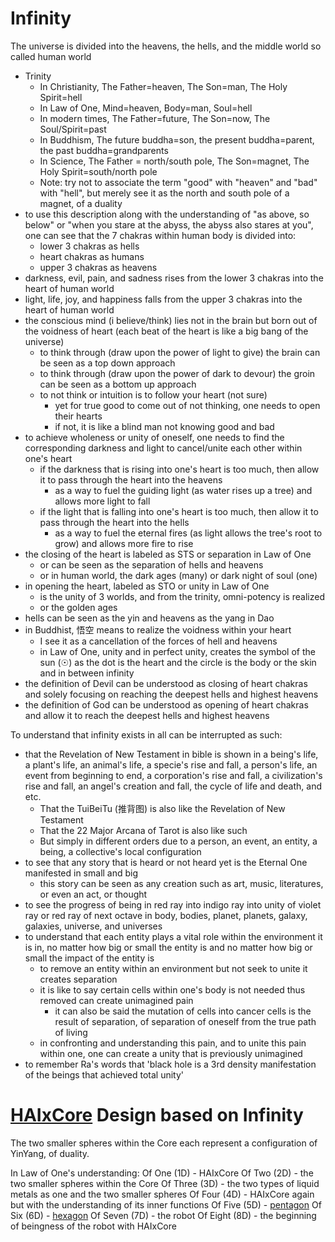 # Infinity
The universe is divided into the heavens, the hells, and the middle world so called human world 
- Trinity
	- In Christianity, The Father=heaven, The Son=man, The Holy Spirit=hell
	- In Law of One, Mind=heaven, Body=man, Soul=hell
	- In modern times, The Father=future, The Son=now, The Soul/Spirit=past
	- In Buddhism, The future buddha=son, the present buddha=parent, the past buddha=grandparents
	- In Science, The Father = north/south pole, The Son=magnet, The Holy Spirit=south/north pole
	- Note: try not to associate the term "good" with "heaven" and "bad" with "hell", but merely see it as the north and south pole of a magnet, of a duality
- to use this description along with the understanding of "as above, so below" or "when you stare at the abyss, the abyss also stares at you", one can see that the 7 chakras within human body is divided into:
	- lower 3 chakras as hells 
	- heart chakras as humans
	- upper 3 chakras as heavens 
- darkness, evil, pain, and sadness rises from the lower 3 chakras into the heart of human world
- light, life, joy, and happiness falls from the upper 3 chakras into the heart of human world 
- the conscious mind (i believe/think) lies not in the brain but born out of the voidness of heart (each beat of the heart is like a big bang of the universe)
	- to think through (draw upon the power of light to give) the brain can be seen as a top down approach
	- to think through (draw upon the power of dark to devour) the groin can be seen as a bottom up approach
	- to not think or intuition is to follow your heart (not sure)
		- yet for true good to come out of not thinking, one needs to open their hearts
		- if not, it is like a blind man not knowing good and bad
- to achieve wholeness or unity of oneself, one needs to find the corresponding darkness and light to cancel/unite each other within one's heart
	- if the darkness that is rising into one's heart is too much, then allow it to pass through the heart into the heavens	
		- as a way to fuel the guiding light (as water rises up a tree) and allows more light to fall 
	- if the light that is falling into one's heart is too much, then allow it to pass through the heart into the hells 
		- as a way to fuel the eternal fires (as light allows the tree's root to grow) and allows more fire to rise 
- the closing of the heart is labeled as STS or separation in Law of One
	- or can be seen as the separation of hells and heavens 
	- or in human world, the dark ages (many) or dark night of soul (one)
- in opening the heart, labeled as STO or unity in Law of One
	- is the unity of 3 worlds, and from the trinity, omni-potency is realized
	- or the golden ages
- hells can be seen as the yin and heavens as the yang in Dao
- in Buddhist, 悟空 means to realize the voidness within your heart
	- I see it as a cancellation of the forces of hell and heavens 
	- in Law of One, unity and in perfect unity, creates the symbol of the sun (☉) as the dot is the heart and the circle is the body or the skin and in between infinity
- the definition of Devil can be understood as closing of heart chakras and solely focusing on reaching the deepest hells and highest heavens
- the definition of God can be understood as opening of heart chakras and allow it to reach the deepest hells and highest heavens

To understand that infinity exists in all can be interrupted as such:
- that the Revelation of New Testament in bible is shown in a being's life, a plant's life, an animal's life, a specie's rise and fall, a person's life, an event from beginning to end, a corporation's rise and fall, a civilization's rise and fall, an angel's creation and fall, the cycle of life and death, and etc.
	- That the TuiBeiTu (推背图) is also like the Revelation of New Testament
	- That the 22 Major Arcana of Tarot is also like such
	- But simply in different orders due to a person, an event, an entity, a being, a collective's local configuration
- to see that any story that is heard or not heard yet is the Eternal One manifested in small and big
	- this story can be seen as any creation such as art, music, literatures, or even an act, or thought
- to see the progress of being in red ray into indigo ray into unity of violet ray or red ray of next octave in body, bodies, planet, planets, galaxy, galaxies, universe, and universes
- to understand that each entity plays a vital role within the environment it is in, no matter how big or small the entity is and no matter how big or small the impact of the entity is
	- to remove an entity within an environment but not seek to unite it creates separation
	- it is like to say certain cells within one's body is not needed thus removed can create unimagined pain 
		- it can also be said the mutation of cells into cancer cells is the result of separation, of separation of oneself from the true path of living
	- in confronting and understanding this pain, and to unite this pain within one, one can create a unity that is previously unimagined
- to remember Ra's words that 'black hole is a 3rd density manifestation of the beings that achieved total unity'

# [HAIxCore](HAIxCore.md) Design based on Infinity
The two smaller spheres within the Core each represent a configuration of YinYang, of duality. 

In Law of One's understanding:
Of One (1D) - HAIxCore
Of Two (2D) - the two smaller spheres within the Core
Of Three (3D) - the two types of liquid metals as one and the two smaller spheres
Of Four (4D) - HAIxCore again but with the understanding of its inner functions
Of Five (5D) - [pentagon](pentagon.md)
Of Six (6D) - [hexagon](hexagon.md)
Of Seven (7D) - the robot 
Of Eight (8D) - the beginning of beingness of the robot with HAIxCore